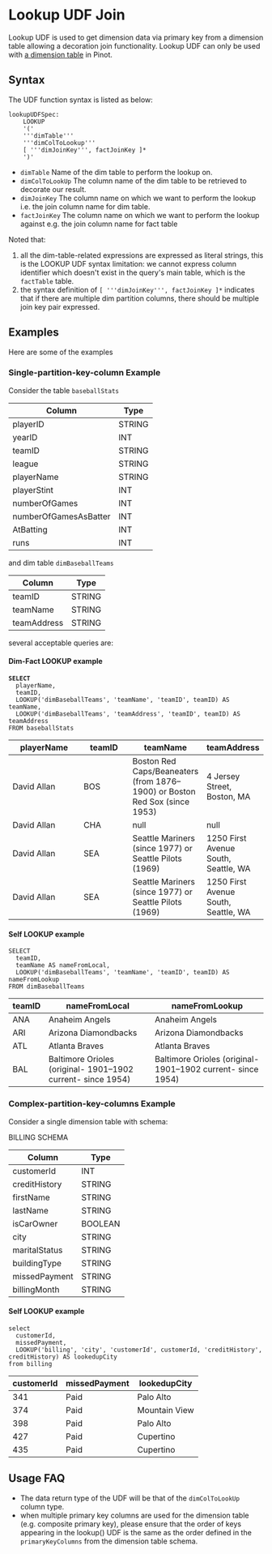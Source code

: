 # Lookup UDF Join

Lookup UDF is used to get dimension data via primary key from a dimension table allowing a decoration join functionality. Lookup UDF can only be used with [a dimension table](../../basics/data-import/batch-ingestion/dim-table.md) in Pinot.&#x20;

## Syntax&#x20;

The UDF function syntax is listed as below:

```
lookupUDFSpec:
    LOOKUP
    '('
    '''dimTable'''
    '''dimColToLookup'''
    [ '''dimJoinKey''', factJoinKey ]*
    ')'
```

* `dimTable` Name of the dim table to perform the lookup on.&#x20;
* `dimColToLookUp` The column name of the dim table to be retrieved to decorate our result.
* `dimJoinKey` The column name on which we want to perform the lookup i.e. the join column name for dim table.&#x20;
* `factJoinKey` The column name on which we want to perform the lookup against e.g. the join column name for fact table

Noted that:

1. all the dim-table-related expressions are expressed as literal strings, this is the LOOKUP UDF syntax limitation: we cannot express column identifier which doesn't exist in the query's main table, which is the `factTable` table.
2. the syntax definition of `[ '''dimJoinKey''', factJoinKey ]*` indicates that if there are multiple dim partition columns, there should be multiple join key pair expressed.

## Examples

Here are some of the examples

### Single-partition-key-column Example

Consider the table `baseballStats`&#x20;

| Column                | Type   |
| --------------------- | ------ |
| playerID              | STRING |
| yearID                | INT    |
| teamID                | STRING |
| league                | STRING |
| playerName            | STRING |
| playerStint           | INT    |
| numberOfGames         | INT    |
| numberOfGamesAsBatter | INT    |
| AtBatting             | INT    |
| runs                  | INT    |

and dim table `dimBaseballTeams`

| Column      | Type   |
| ----------- | ------ |
| teamID      | STRING |
| teamName    | STRING |
| teamAddress | STRING |

several acceptable queries are:

#### Dim-Fact LOOKUP example

<pre><code><strong>SELECT 
</strong>  playerName, 
  teamID, 
  LOOKUP('dimBaseballTeams', 'teamName', 'teamID', teamID) AS teamName, 
  LOOKUP('dimBaseballTeams', 'teamAddress', 'teamID', teamID) AS teamAddress
FROM baseballStats 
</code></pre>

<table><thead><tr><th width="141">playerName</th><th width="94.33333333333331">teamID</th><th>teamName</th><th>teamAddress</th></tr></thead><tbody><tr><td>David Allan</td><td>BOS</td><td>Boston Red Caps/Beaneaters (from 1876–1900) or Boston Red Sox (since 1953)</td><td>4 Jersey Street, Boston, MA</td></tr><tr><td>David Allan</td><td>CHA</td><td>null</td><td>null</td></tr><tr><td>David Allan</td><td>SEA</td><td>Seattle Mariners (since 1977) or Seattle Pilots (1969)</td><td>1250 First Avenue South, Seattle, WA</td></tr><tr><td>David Allan</td><td>SEA</td><td>Seattle Mariners (since 1977) or Seattle Pilots (1969)</td><td>1250 First Avenue South, Seattle, WA</td></tr></tbody></table>

#### Self LOOKUP example

```
SELECT 
  teamID, 
  teamName AS nameFromLocal,
  LOOKUP('dimBaseballTeams', 'teamName', 'teamID', teamID) AS nameFromLookup
FROM dimBaseballTeams
```

| teamID | nameFromLocal                                               | nameFromLookup                                              |
| ------ | ----------------------------------------------------------- | ----------------------------------------------------------- |
| ANA    | Anaheim Angels                                              | Anaheim Angels                                              |
| ARI    | Arizona Diamondbacks                                        | Arizona Diamondbacks                                        |
| ATL    | Atlanta Braves                                              | Atlanta Braves                                              |
| BAL    | Baltimore Orioles (original- 1901–1902 current- since 1954) | Baltimore Orioles (original- 1901–1902 current- since 1954) |

### Complex-partition-key-columns Example

Consider a single dimension table with schema:

BILLING SCHEMA

| Column        | Type    |
| ------------- | ------- |
| customerId    | INT     |
| creditHistory | STRING  |
| firstName     | STRING  |
| lastName      | STRING  |
| isCarOwner    | BOOLEAN |
| city          | STRING  |
| maritalStatus | STRING  |
| buildingType  | STRING  |
| missedPayment | STRING  |
| billingMonth  | STRING  |

#### Self LOOKUP example

```
select 
  customerId,
  missedPayment, 
  LOOKUP('billing', 'city', 'customerId', customerId, 'creditHistory', creditHistory) AS lookedupCity 
from billing
```

| customerId | missedPayment | lookedupCity  |
| ---------- | ------------- | ------------- |
| 341        | Paid          | Palo Alto     |
| 374        | Paid          | Mountain View |
| 398        | Paid          | Palo Alto     |
| 427        | Paid          | Cupertino     |
| 435        | Paid          | Cupertino     |



## Usage FAQ

* The data return type of the UDF will be that of the `dimColToLookUp` column type.&#x20;
* when multiple primary key columns are used for the dimension table (e.g. composite primary key), please ensure that the order of keys appearing in the lookup() UDF is the same as the order defined in the `primaryKeyColumns` from the dimension table schema.

